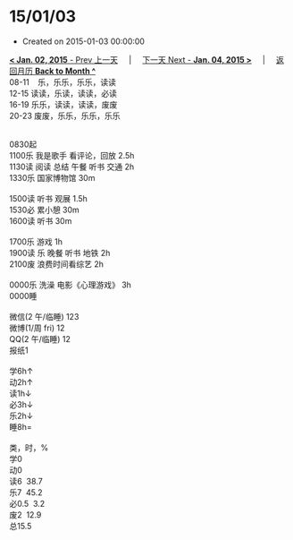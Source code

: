 # 15/01/03

- Created on 2015-01-03 00:00:00

[**< Jan. 02, 2015** - Prev 上一天](/lifelogs/2015/01/d02.md) &nbsp; &nbsp; | &nbsp; &nbsp; [下一天 Next - **Jan. 04, 2015 >**](/lifelogs/2015/01/d04.md) &nbsp; &nbsp; |  &nbsp; &nbsp; [返回月历 **Back to Month ^**](/lifelogs/2015/01/index.md)
<br/>08-11    乐，乐乐，乐乐，读读<br/>12-15 读读，乐读，读读，必读<br/>16-19 乐乐，读读，读读，废废<br/>20-23 废废，乐乐，乐乐，乐乐<div><br/></div>0830起<br/>1100乐 我是歌手 看评论，回放 2.5h<br/>1130读 阅读 总结 午餐 听书 交通 2h<br/>1330乐 国家博物馆 30m<div><br/></div>1500读 听书 观展 1.5h<br/>1530必 累小憩 30m<br/>1600读 听书 30m<div><br/></div>1700乐 游戏 1h<br/>1900读 乐 晚餐 听书 地铁 2h </div><div>2100废 浪费时间看综艺 2h</div><div><br/></div><div>0000乐 洗澡 电影《心理游戏》 3h</div><div>0000睡<div><br/></div>微信(2 午/临睡) 123<br/>微博(1/周 fri) 12<br/>QQ(2 午/临睡) 12<br/>报纸1<div><br/></div>学6h↑ <br/>动2h↑<br/>读1h↓<br/>必3h↓<br/>乐2h↓<br/>睡8h=<div><br/></div>类，时，%<br/>学0<br/>动0<br/>读6  38.7<br/>乐7  45.2<br/>必0.5  3.2<br/>废2  12.9<br/>总15.5</div>
